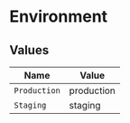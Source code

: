 # Environment


## Values

| Name         | Value        |
| ------------ | ------------ |
| `Production` | production   |
| `Staging`    | staging      |